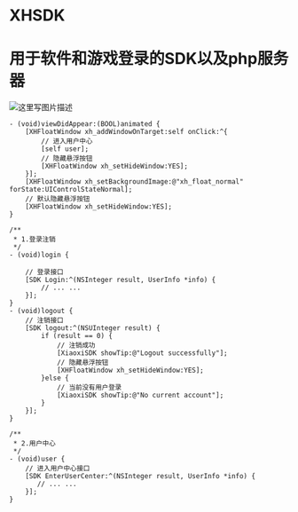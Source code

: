 # XHSDK

# 用于软件和游戏登录的SDK以及php服务器

![这里写图片描述](http://img.blog.csdn.net/20170610214610292?watermark/2/text/aHR0cDovL2Jsb2cuY3Nkbi5uZXQvY29yZG92YQ==/font/5a6L5L2T/fontsize/400/fill/I0JBQkFCMA==/dissolve/70/gravity/SouthEast)

```
- (void)viewDidAppear:(BOOL)animated {
    [XHFloatWindow xh_addWindowOnTarget:self onClick:^{
        // 进入用户中心
        [self user];
        // 隐藏悬浮按钮
        [XHFloatWindow xh_setHideWindow:YES];
    }];
    [XHFloatWindow xh_setBackgroundImage:@"xh_float_normal" forState:UIControlStateNormal];
    // 默认隐藏悬浮按钮
    [XHFloatWindow xh_setHideWindow:YES];
}
```

```
/**
 * 1.登录注销
 */
- (void)login {
    
    // 登录接口
    [SDK Login:^(NSInteger result, UserInfo *info) {
        // ... ...
    }];
}
- (void)logout {
    // 注销接口
    [SDK logout:^(NSUInteger result) {
        if (result == 0) {
            // 注销成功
            [XiaoxiSDK showTip:@"Logout successfully"];
            // 隐藏悬浮按钮
            [XHFloatWindow xh_setHideWindow:YES];
        }else {
            // 当前没有用户登录
            [XiaoxiSDK showTip:@"No current account"];
        }
    }];
}

/**
 * 2.用户中心
 */
- (void)user {
    // 进入用户中心接口
    [SDK EnterUserCenter:^(NSInteger result, UserInfo *info) {
       // ... ...
    }];
}
```
